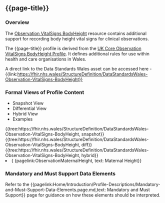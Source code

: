 <div class="warning"><span class="ImplementWarn"></span></div>

## {{page-title}}

### Overview
The [Observation VitalSigns BodyHeight](https://www.hl7.org/fhir/r4/observation.html) resource contains additional support for recording body height vital signs for clinical observations.

The {{page-title}} profile is derived from the [UK Core Observation VitalSigns BodyHeight Profile](https://simplifier.net/guide/UK-Core-Implementation-Guide-STU3-Sequence/Home/ProfilesandExtensions/Profile-UKCore-Observation-VitalSigns-BodyHeight?version=current). It defines additional rules for use within health and care organisations in Wales.

A direct link to the Data Standards Wales asset can be accessed here - {{link:https://fhir.nhs.wales/StructureDefinition/DataStandardsWales-Observation-VitalSigns-BodyHeight}}


### Formal Views of Profile Content
<div class="tab-wrap">
  <ul class="tab-head">
    <li class="tablink tab-active" onclick="openCity(this,'tabsnap')" data-target="tabsnap">
      Snapshot View
    </li>
    <li class="tablink" onclick="openCity(this,'tabdiff')" data-target="tabdiff">
      Differential View
    </li>
    <li class="tablink" onclick="openCity(this,'tabhybrid')" data-target="tabhybrid">
      Hybrid View
    </li>
    <li class="tablink" onclick="openCity(this,'tabeg')" data-target="tabeg">
      Examples
    </li>     
  </ul>
  <div class="tab-main">
    <div id="tabsnap" class="tabcontent active">      
      {{tree:https://fhir.nhs.wales/StructureDefinition/DataStandardsWales-Observation-VitalSigns-BodyHeight, snapshot}}
    </div>
    <div id="tabdiff" class="tabcontent">
      {{tree:https://fhir.nhs.wales/StructureDefinition/DataStandardsWales-Observation-VitalSigns-BodyHeight, diff}}
  </div>
    <div id="tabhybrid" class="tabcontent">
      {{tree:https://fhir.nhs.wales/StructureDefinition/DataStandardsWales-Observation-VitalSigns-BodyHeight, hybrid}}
  </div>
  <div id="tabeg" class="tabcontent">
    <list>
      <li> {
        {pagelink:ObservationMaternalHeight, text: Maternal Height}}</li>
    </list>
  </div>   
</div>

### Mandatory and Must Support Data Elements
Refer to the {{pagelink:Home/Introduction/Profile-Descriptions/Mandatory-and-Must-Support-Data-Elements.page.md,text: Mandatory and Must Support}} page for guidance on how these elements should be interpreted.